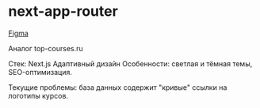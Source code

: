 # next-app-router

[Figma](https://www.figma.com/file/eHIyKZXUUtMf1BQiuv6tTA/%D0%9A%D1%83%D1%80%D1%81-2-NextJS?node-id=0%3A1)

Аналог top-courses.ru

Стек: Next.js
Адаптивный дизайн
Особенности: светлая и тёмная темы, SEO-оптимизация.

Текущие проблемы: база данных содержит "кривые" ссылки на логотипы курсов.
 
